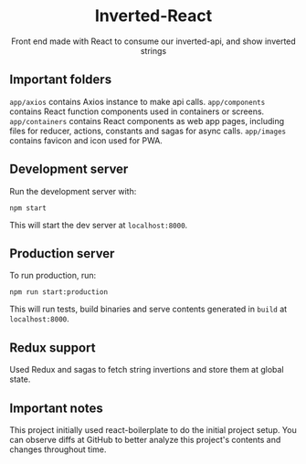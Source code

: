 <div align="center">
  <h1>Inverted-React</h1>
  <p>Front end made with React to consume our inverted-api, and show inverted strings</p>
</div>

## Important folders
```app/axios``` contains Axios instance to make api calls.
```app/components``` contains React function components used in containers or screens.
```app/containers``` contains React components as web app pages, including files for reducer, actions, constants and sagas for async calls.
```app/images``` contains favicon and icon used for PWA.

## Development server
Run the development server with:

```
npm start
```

This will start the dev server at ```localhost:8000```.

## Production server
To run production, run:

```
npm run start:production
```

This will run tests, build binaries and serve contents generated in ```build``` at ```localhost:8000```.

## Redux support
Used Redux and sagas to fetch string invertions and store them at global state.

## Important notes
This project initially used react-boilerplate to do the initial project setup. You can observe diffs at GitHub to better analyze this project's contents and changes throughout time.